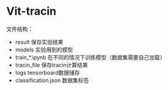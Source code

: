 # Vit-tracin

文件结构：
+ result 保存实验结果
+ models 实验用到的模型
+ train_*.ipynb 在不同的情况下训练模型（数据集需要自己加载）
+ tracin_file 保存tracin计算结果
+ logs tensorboard数据储存
+ classification.json 数据集标签
